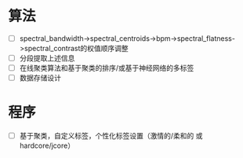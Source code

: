 # 算法
- [ ] spectral_bandwidth->spectral_centroids->bpm->spectral_flatness->spectral_contrast的权值顺序调整
- [ ] 分段提取上述信息
- [ ] 在线聚类算法和基于聚类的排序/或基于神经网络的多标签
- [ ] 数据存储设计
# 程序
- [ ] 基于聚类，自定义标签，个性化标签设置（激情的/柔和的 或 hardcore/jcore）